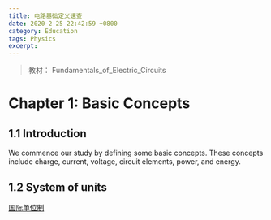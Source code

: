 ```yaml
---
title: 电路基础定义速查
date: 2020-2-25 22:42:59 +0800
category: Education
tags: Physics
excerpt:
---
```




> 教材： Fundamentals_of_Electric_Circuits
>




# Chapter 1: Basic Concepts

## 1.1 Introduction

We commence our study by defining some basic concepts. These concepts include charge, current, voltage, circuit elements, power, and energy.

## 1.2 System of units

[国际单位制](https://zh.wikipedia.org/zh-tw/国际单位制)



